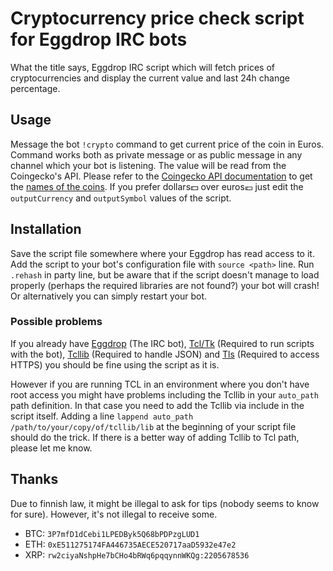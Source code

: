 # Cryptocurrency price check script for Eggdrop IRC bots

What the title says, Eggdrop IRC script which will fetch prices of cryptocurrencies and display the current value and last 24h change percentage.

## Usage

Message the bot `!crypto` command to get current price of the coin in Euros. Command works both as private message or as public message in any channel which your bot is listening. The value will be read from the Coingecko's API. Please refer to the [Coingecko API documentation](https://www.coingecko.com/api/documentations/v3) to get the [names of the coins](https://www.coingecko.com/api/documentations/v3#/coins/get_coins_list). If you prefer dollars💵 over euros💶 just edit the `outputCurrency` and `outputSymbol` values of the script.


## Installation

Save the script file somewhere where your Eggdrop has read access to it. Add the script to your bot's configuration file with `source <path>` line. Run `.rehash` in party line, but be aware that if the script doesn't manage to load properly (perhaps the required libraries are not found?) your bot will crash! Or alternatively you can simply restart your bot.


### Possible problems

If you already have [Eggdrop](https://www.eggheads.org/install) (The IRC bot), [Tcl/Tk](https://www.tcl.tk/software/tcltk/) (Required to run scripts with the bot), [Tcllib](https://www.tcl.tk/software/tcllib/) (Required to handle JSON) and [Tls](https://wiki.tcl-lang.org/page/tls) (Required to access HTTPS) you should be fine using the script as it is.

However if you are running TCL in an environment where you don't have root access you might have problems including the Tcllib in your `auto_path` path definition. In that case you need to add the Tcllib via include in the script itself. Adding a line `lappend auto_path /path/to/your/copy/of/tcllib/lib` at the beginning of your script file should do the trick. If there is a better way of adding Tcllib to Tcl path, please let me know.

## Thanks

Due to finnish law, it might be illegal to ask for tips (nobody seems to know for sure). However, it's not illegal to receive some.

 * BTC: `3P7mfD1dCebi1LPEDByk5Q68bPDPzgLUD1`
 * ETH: `0xE511275174FA446735AECE520717aaD5932e47e2`
 * XRP: `rw2ciyaNshpHe7bCHo4bRWq6pqqynnWKQg:2205678536`
